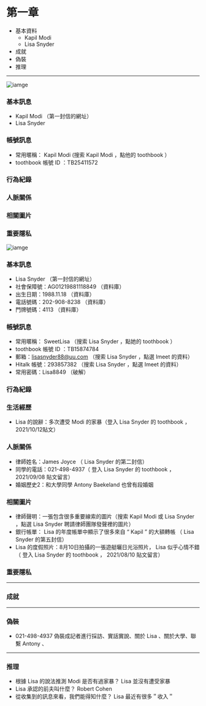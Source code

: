 # 第一章
* 基本資料
  * Kapil Modi
  * Lisa Snyder
* 成就
* 偽裝
* 推理
****
![iamge](https://github.com/skyblueexo/skyguide/blob/main/STEAM/photo/1.JPG?raw=true)
### 基本訊息 <br>
* Kapil Modi （第一封信的網址）
* Lisa Snyder
### 帳號訊息 <br>
* 常用暱稱： Kapil Modi (搜索 Kapil Modi ，點他的 toothbook ）
* toothbook 帳號 ID ：TB25411572

### 行為紀錄

### 人脈關係

### 相關圖片

### 重要隱私

![iamge](https://github.com/skyblueexo/skyguide/blob/main/STEAM/photo/2.JPG?raw=true)
### 基本訊息 <br>
* Lisa Snyder （第一封信的網址）
* 社會保障號：AG01219881118849 （資料庫）
* 出生日期：1988.11.18 （資料庫）
* 電話號碼：202-908-8238 （資料庫）
* 門牌號碼：4113 （資料庫）

### 帳號訊息 <br>
* 常用暱稱： SweetLisa （搜索 Lisa Snyder ，點她的 toothbook ）
* toothbook 帳號 ID ：TB15874784
* 郵箱：lisasnyder88@uu.com （搜索 Lisa Snyder ，點選 Imeet 的資料）
* Hitalk 帳號：293857382 （搜索 Lisa Snyder ，點選 Imeet 的資料）
* 常用密碼：Lisa8849 （破解）

### 行為紀錄

### 生活經歷
* Lisa 的說辭：多次遭受 Modi 的家暴（登入 Lisa Snyder 的 toothbook ， 2021/10/12貼文）

### 人脈關係
* 律師姓名：James Joyce （ Lisa Snyder 的第二封信）
* 同學的電話：021-498-4937（ 登入 Lisa Snyder 的 toothbook ， 2021/09/08 貼文留言）
* 婚姻歷史2：和大學同學 Antony Baekeland 也曾有段婚姻

### 相關圖片
* 律師聲明：一張包含很多重要線索的圖片（搜索 Kapil Modi 或 Lisa Snyder ，點選 Lisa Snyder 聘請律師團隊發聲裡的圖片）
* 銀行帳單： Lisa 的年度帳單中顯示了很多來自 “ Kapil ” 的大額轉帳 （ Lisa Snyder 的第五封信）
* Lisa 的度假照片：8月10日拍攝的一張遊艇曬日光浴照片， Lisa 似乎心情不錯（ 登入 Lisa Snyder 的 toothbook ， 2021/08/10 貼文留言）

### 重要隱私

****
### 成就

****
### 偽裝
* 021-498-4937
偽裝成記者進行採訪、實話實說、關於 Lisa 、關於大學、聯繫 Antony 、

****
### 推理
* 根據 Lisa 的說法推測 Modi 是否有過家暴？
Lisa 並沒有遭受家暴
* Lisa 承認的前夫叫什麼？
Robert Cohen
* 從收集到的訊息來看，我們能得知什麼？
Lisa 最近有很多＂收入＂

